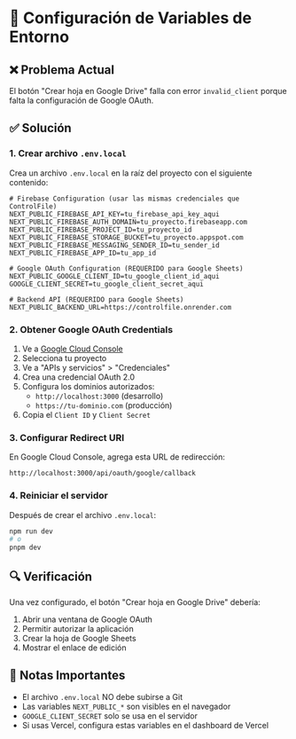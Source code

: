 # 🔧 Configuración de Variables de Entorno

## ❌ **Problema Actual**
El botón "Crear hoja en Google Drive" falla con error `invalid_client` porque falta la configuración de Google OAuth.

## ✅ **Solución**

### **1. Crear archivo `.env.local`**

Crea un archivo `.env.local` en la raíz del proyecto con el siguiente contenido:

```env
# Firebase Configuration (usar las mismas credenciales que ControlFile)
NEXT_PUBLIC_FIREBASE_API_KEY=tu_firebase_api_key_aqui
NEXT_PUBLIC_FIREBASE_AUTH_DOMAIN=tu_proyecto.firebaseapp.com
NEXT_PUBLIC_FIREBASE_PROJECT_ID=tu_proyecto_id
NEXT_PUBLIC_FIREBASE_STORAGE_BUCKET=tu_proyecto.appspot.com
NEXT_PUBLIC_FIREBASE_MESSAGING_SENDER_ID=tu_sender_id
NEXT_PUBLIC_FIREBASE_APP_ID=tu_app_id

# Google OAuth Configuration (REQUERIDO para Google Sheets)
NEXT_PUBLIC_GOOGLE_CLIENT_ID=tu_google_client_id_aqui
GOOGLE_CLIENT_SECRET=tu_google_client_secret_aqui

# Backend API (REQUERIDO para Google Sheets)
NEXT_PUBLIC_BACKEND_URL=https://controlfile.onrender.com
```

### **2. Obtener Google OAuth Credentials**

1. Ve a [Google Cloud Console](https://console.cloud.google.com/)
2. Selecciona tu proyecto
3. Ve a "APIs y servicios" > "Credenciales"
4. Crea una credencial OAuth 2.0
5. Configura los dominios autorizados:
   - `http://localhost:3000` (desarrollo)
   - `https://tu-dominio.com` (producción)
6. Copia el `Client ID` y `Client Secret`

### **3. Configurar Redirect URI**

En Google Cloud Console, agrega esta URL de redirección:
```
http://localhost:3000/api/oauth/google/callback
```

### **4. Reiniciar el servidor**

Después de crear el archivo `.env.local`:
```bash
npm run dev
# o
pnpm dev
```

## 🔍 **Verificación**

Una vez configurado, el botón "Crear hoja en Google Drive" debería:
1. Abrir una ventana de Google OAuth
2. Permitir autorizar la aplicación
3. Crear la hoja de Google Sheets
4. Mostrar el enlace de edición

## 📝 **Notas Importantes**

- El archivo `.env.local` NO debe subirse a Git
- Las variables `NEXT_PUBLIC_*` son visibles en el navegador
- `GOOGLE_CLIENT_SECRET` solo se usa en el servidor
- Si usas Vercel, configura estas variables en el dashboard de Vercel

